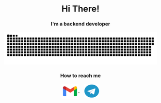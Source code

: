 <body>
    <div class="container">
        <h1 align="center">Hi There!</h1>
        <h3 align="center">I'm a backend developer</h3>
        <p align="center">
            <img width="1000" src="assets/github-snake.svg" alt="snake"/>
        </p>
        <h3 align="center">How to reach me</h3>
        <p align="center" class="contact-icons">
            <a href="mailto:yrslvb@gmail.com" target="_blank">
                <img align="center" src="assets/gmail.png" alt="mail" height="50" width="55" />
            </a>
            &nbsp;&nbsp;&nbsp;
            <a href="https://t.me/mralmostfreeman" target="_blank">
                <img align="center" src="assets/telegram.png" alt="Telegram" height="45" width="50" />
            </a>
        </p>
    </div>
</body>
</html>

<!-- ![Leetcode Stats](https://leetcard.jacoblin.cool/iamzanuda) -->
